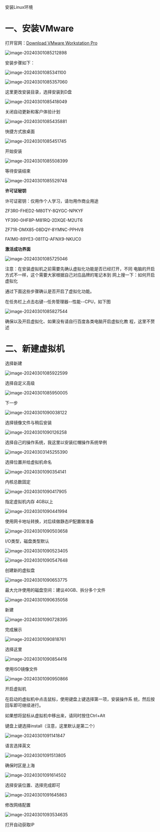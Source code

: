 安装Linux环境

# 一、安装VMware

打开官网：[Download VMware Workstation Pro](https://www.vmware.com/products/workstation-pro/workstation-pro-evaluation.html)

![image-20240301085212898](./assets/202403010852404.png)

安装步骤如下：

![image-20240301085341100](./assets/202403010853191.png)

![image-20240301085357060](./assets/202403010853167.png)

这⾥更改安装⽬录，选择安装到D盘

![image-20240301085418049](./assets/202403010854130.png)

关闭⾃动更新和客户体验计划

![image-20240301085435881](./assets/202403010854025.png)

快捷⽅式放桌⾯

![image-20240301085451745](./assets/202403010854829.png)

开始安装

![image-20240301085508399](./assets/202403010855481.png)

等待安装结束

![image-20240301085529748](./assets/202403010855832.png)

**许可证秘钥**

许可证密钥：仅⽤作个⼈学习，请勿⽤作商业⽤途

ZF3R0-FHED2-M80TY-8QYGC-NPKYF

YF390-0HF8P-M81RQ-2DXQE-M2UT6

ZF71R-DMX85-08DQY-8YMNC-PPHV8

FA1M0-89YE3-081TQ-AFNX9-NKUC0

**激活成功界⾯**

![image-20240301085725046](./assets/202403010857544.png)

注意：在安装虚拟机之前需要先确认虚拟化功能是否已经打开，不同 电脑的开启⽅式不⼀样，这个需要⼤家根据⾃⼰对应品牌的笔记本到 ⽹上搜⼀下：如何开启虚拟化

通过下⾯这些步骤确认是否开启了虚拟化功能。

在任务栏上点击右键--任务管理器--性能--CPU，如下图

![image-20240301085827544](./assets/202403010858750.png)

确保以及开启虚拟化、如果没有请⾃⾏百度各类电脑开启虚拟化教 程，这⾥不赘述

# 二、新建虚拟机

选择新建

![image-20240301085922599](./assets/202403010859763.png)

选择⾃定义⾼级

![image-20240301085950005](./assets/202403010859065.png)

下⼀步

![image-20240301090038122](./assets/202403010900229.png)

选择镜像⽂件与稍后安装

![image-20240301090126258](./assets/202403010901381.png)

选择自己的操作系统，我这里以安装红帽操作系统举例

![image-20240303145255390](https://cdn.jsdelivr.net/gh/Epiphany6666/Picture@master/blog/%E5%AE%89%E8%A3%85Linux%E7%8E%AF%E5%A2%83/assets/202403031452477.png)

选择位置并给虚拟机命名

![image-20240301090354141](./assets/202403010903265.png)

内核总数固定

![image-20240301090417905](./assets/202403010904028.png)

指定虚拟机内存 4GB以上

![image-20240301090441994](./assets/202403010904113.png)

使⽤⽹卡地址转换，对后续做静态IP配置做准备

![image-20240301090503658](./assets/202403010905768.png)

I/O类型，磁盘类型默认

![image-20240301090523405](./assets/202403010905500.png)

![image-20240301090547648](./assets/202403010905760.png)

创建新的虚拟盘

![image-20240301090653775](./assets/202403010906913.png)

最⼤允许使⽤的磁盘空间：建议40GB、拆分多个⽂件

![image-20240301090635058](https://cdn.jsdelivr.net/gh/Epiphany6666/Picture@main/blog/安装Linux环境/assets/202403010906152.png)

新建

![image-20240301090728395](https://cdn.jsdelivr.net/gh/Epiphany6666/Picture@main/blog/安装Linux环境/assets/202403010907493.png)

完成展示

![image-20240301090818761](./assets/202403010908998.png)

选择这⾥

![image-20240301090854416](./assets/202403010908527.png)

使⽤ISO镜像⽂件

![image-20240301090950866](./assets/202403010909134.png)

开启虚拟机

在启动的虚拟机中点击⿏标，使⽤键盘上键选择第⼀项，安装操作系 统，然后按回⻋即可继续进⾏。

如果想将⿏标从虚拟机中移出来，请同时按住Ctrl+Alt

键盘上键选择install（注意，这⾥默认是第⼆个）

![image-20240301091141847](./assets/202403010911179.png)

语⾔选择英文

![image-20240301091513805](./assets/202403010915243.png)

确保时区是上海

![image-20240301091614502](./assets/202403010916744.png)

选择安装位置、选择完成即可



![image-20240301091645863](./assets/202403010916329.png)

修改⽹络配置

![image-20240301093534635](./assets/202403010935067.png)

打开⾃动获取IP





















